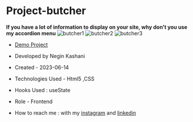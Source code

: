 # Project-butcher
**If you have a lot of information to display on your site, why don't you use my accordion menu**
![butcher1](https://github.com/NeginKashani/Project-butcher/assets/109550062/e6c9a89f-d697-4bd4-a54e-2731c64e6f4c)
![butcher2](https://github.com/NeginKashani/Project-butcher/assets/109550062/4d0b8361-2f09-446c-b5bf-ae77bb215262)
![butcher3](https://github.com/NeginKashani/Project-butcher/assets/109550062/04fcb873-619c-48f0-b0bf-f49e2f5f3a5f)




- [Demo Project](https://neginkashani.github.io/Project-butcher/)

- Developed by Negin Kashani

- Created - 2023-06-14

- Technologies Used - Html5 ,CSS 

- Hooks Used : useState 

- Role - Frontend

- How to reach me : with my [instagram](https://instagram.com/negin_kashweb?igshid=NTc4MTIwNjQ2YQ==
) and [linkedin](https://www.linkedin.com/in/negin-kashani-567840b8)
